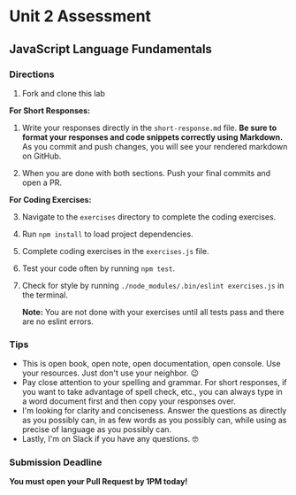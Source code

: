 # Unit 2 Assessment
## JavaScript Language Fundamentals

### Directions
1. Fork and clone this lab

**For Short Responses:**

1. Write your responses directly in the `short-response.md` file. **Be sure to format your responses and code snippets correctly using Markdown.** As you commit and push changes, you will see your rendered markdown on GitHub.

2. When you are done with both sections. Push your final commits and open a PR.

**For Coding Exercises:**

3. Navigate to the `exercises` directory to complete the coding exercises.
4. Run `npm install` to load project dependencies.
5. Complete coding exercises in the `exercises.js` file.
6. Test your code often by running `npm test`.
7. Check for style by running `./node_modules/.bin/eslint exercises.js` in the terminal.

   **Note:** You are not done with your exercises until all tests pass and there are no eslint errors.


### Tips
* This is open book, open note, open documentation, open console. Use your resources. Just don't use your neighbor. 😉
* Pay close attention to your spelling and grammar. For short responses, if you want to take advantage of spell check, etc., you can always type in a word document first and then copy your responses over.
* I'm looking for clarity and conciseness. Answer the questions as directly as you possibly can, in as few words as you possibly can, while using as precise of language as you possibly can.
* Lastly, I'm on Slack if you have any questions. 🤓

### Submission Deadline
**You must open your Pull Request by 1PM today!**
